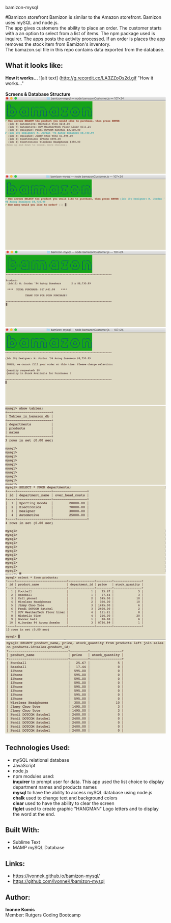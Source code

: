 bamizon-mysql 

#Bamizon storefront
Bamizon is similar to the Amazon storefront. Bamizon uses mySQL and node.js.<br> 
The app gives customers the ability to place an order. The customer starts with a an option to select from a list of items. The npm package used is inquirer. The apps posts the activity processed. If an order is places the app removes the stock item from Bamizon's inventory.<br>
The bamazon.sql file in this repo contains data exported from the database.<br>

## What it looks like:
**How it works...**
![alt text] (http://g.recordit.co/LA3ZZoOs2d.gif "How it works..."
<br><br>
**Screens & Database Structure**
![alt text](screenshots/bamazonScreen1.png "bamazon Department: Product Choice Selection screen")<br>
![alt text](screenshots/bamazonScreen2.png "bamazon Quantity screen")<br>
![alt text](screenshots/bamazonScreen3.png "bamazon Thank you for your purchase screen")<br>
![alt text](screenshots/bamazonScreen4.png "bamazon Unable to fill your order screen")<br>
![alt text](screenshots/bamazon_db-tables.png "bamazon database tables")<br>
![alt text](screenshots/departments-table.png "departments table")<br>
![alt text](screenshots/products-table.png "products table")<br>
![alt text](screenshots/sales-table.png "sales table (products LEFT JOIN with sales)")<br>


## Technologies Used: 
- mySQL relational database
- JavaScript 
- node.js 
- npm modules used:<br>
**inquirer** to prompt user for data. This app used the list choice to display department names and products names<br>
**mysql** to have the ability to access mySQL database using node.js<br>
**chalk** used to change text and background colors<br>
**clear** used to have the ability to clear the screen<br>
**figlet** used to create graphic "HANGMAN" Logo letters and to display the word at the end.<br> 


## Built With:
* Sublime Text 
* MAMP mySQL Database

## Links: 	
- https://ivonnek.github.io/bamizon-mysql/<br>
- https://github.com/IvonneK/bamizon-mysql

## Author: 
**Ivonne Komis**<br>
Member: Rutgers Coding Bootcamp
